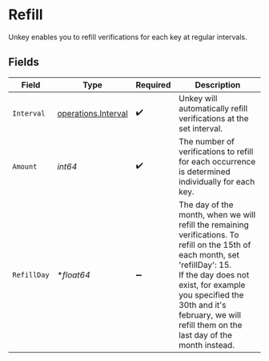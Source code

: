 # Refill

Unkey enables you to refill verifications for each key at regular intervals.


## Fields

| Field                                                                                                                                                                                                                                                                                           | Type                                                                                                                                                                                                                                                                                            | Required                                                                                                                                                                                                                                                                                        | Description                                                                                                                                                                                                                                                                                     |
| ----------------------------------------------------------------------------------------------------------------------------------------------------------------------------------------------------------------------------------------------------------------------------------------------- | ----------------------------------------------------------------------------------------------------------------------------------------------------------------------------------------------------------------------------------------------------------------------------------------------- | ----------------------------------------------------------------------------------------------------------------------------------------------------------------------------------------------------------------------------------------------------------------------------------------------- | ----------------------------------------------------------------------------------------------------------------------------------------------------------------------------------------------------------------------------------------------------------------------------------------------- |
| `Interval`                                                                                                                                                                                                                                                                                      | [operations.Interval](../../models/operations/interval.md)                                                                                                                                                                                                                                      | :heavy_check_mark:                                                                                                                                                                                                                                                                              | Unkey will automatically refill verifications at the set interval.                                                                                                                                                                                                                              |
| `Amount`                                                                                                                                                                                                                                                                                        | *int64*                                                                                                                                                                                                                                                                                         | :heavy_check_mark:                                                                                                                                                                                                                                                                              | The number of verifications to refill for each occurrence is determined individually for each key.                                                                                                                                                                                              |
| `RefillDay`                                                                                                                                                                                                                                                                                     | **float64*                                                                                                                                                                                                                                                                                      | :heavy_minus_sign:                                                                                                                                                                                                                                                                              | The day of the month, when we will refill the remaining verifications. To refill on the 15th of each month, set 'refillDay': 15.<br/>                    If the day does not exist, for example you specified the 30th and it's february, we will refill them on the last day of the month instead. |